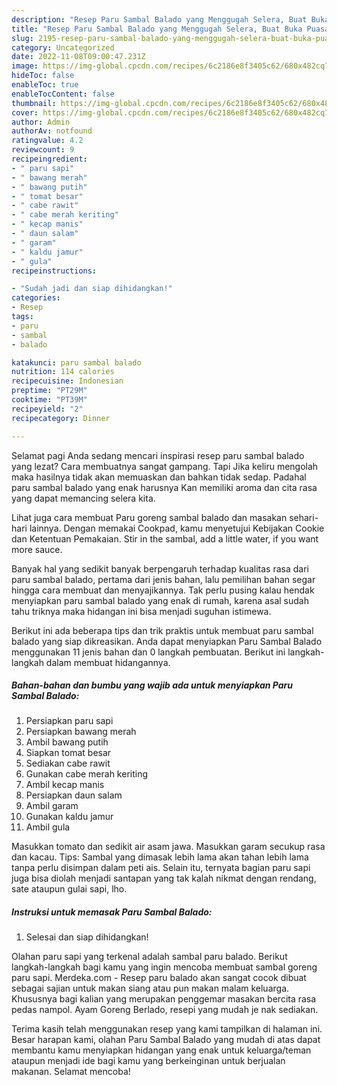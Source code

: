 ```yaml
---
description: "Resep Paru Sambal Balado yang Menggugah Selera, Buat Buka Puasa Bisa Manjain Lidah"
title: "Resep Paru Sambal Balado yang Menggugah Selera, Buat Buka Puasa Bisa Manjain Lidah"
slug: 2195-resep-paru-sambal-balado-yang-menggugah-selera-buat-buka-puasa-bisa-manjain-lidah
category: Uncategorized
date: 2022-11-08T09:00:47.231Z
image: https://img-global.cpcdn.com/recipes/6c2186e8f3405c62/680x482cq70/paru-sambal-balado-foto-resep-utama.jpg
hideToc: false
enableToc: true
enableTocContent: false
thumbnail: https://img-global.cpcdn.com/recipes/6c2186e8f3405c62/680x482cq70/paru-sambal-balado-foto-resep-utama.jpg
cover: https://img-global.cpcdn.com/recipes/6c2186e8f3405c62/680x482cq70/paru-sambal-balado-foto-resep-utama.jpg
author: Admin
authorAv: notfound
ratingvalue: 4.2
reviewcount: 9
recipeingredient:
- " paru sapi"
- " bawang merah"
- " bawang putih"
- " tomat besar"
- " cabe rawit"
- " cabe merah keriting"
- " kecap manis"
- " daun salam"
- " garam"
- " kaldu jamur"
- " gula"
recipeinstructions:

- "Sudah jadi dan siap dihidangkan!"
categories:
- Resep
tags:
- paru
- sambal
- balado

katakunci: paru sambal balado 
nutrition: 114 calories
recipecuisine: Indonesian
preptime: "PT29M"
cooktime: "PT39M"
recipeyield: "2"
recipecategory: Dinner

---
```



Selamat pagi Anda sedang mencari inspirasi resep paru sambal balado yang lezat? Cara membuatnya sangat gampang. Tapi Jika keliru mengolah maka hasilnya tidak akan memuaskan dan bahkan tidak sedap. Padahal paru sambal balado yang enak harusnya Kan memiliki aroma dan cita rasa yang dapat memancing selera kita.


Lihat juga cara membuat Paru goreng sambal balado dan masakan sehari-hari lainnya. Dengan memakai Cookpad, kamu menyetujui Kebijakan Cookie dan Ketentuan Pemakaian. Stir in the sambal, add a little water, if you want more sauce.

Banyak hal yang sedikit banyak berpengaruh terhadap kualitas rasa dari paru sambal balado, pertama dari jenis bahan, lalu pemilihan bahan segar hingga cara membuat dan menyajikannya. Tak perlu pusing kalau hendak menyiapkan paru sambal balado yang enak di rumah, karena asal sudah tahu triknya maka hidangan ini bisa menjadi suguhan istimewa.


Berikut ini ada beberapa tips dan trik praktis untuk membuat paru sambal balado yang siap dikreasikan. Anda dapat menyiapkan Paru Sambal Balado menggunakan 11 jenis bahan dan 0 langkah pembuatan. Berikut ini langkah-langkah dalam membuat hidangannya.

<!--inarticleads1-->

##### Bahan-bahan dan bumbu yang wajib ada untuk menyiapkan Paru Sambal Balado:

1. Persiapkan  paru sapi
1. Persiapkan  bawang merah
1. Ambil  bawang putih
1. Siapkan  tomat besar
1. Sediakan  cabe rawit
1. Gunakan  cabe merah keriting
1. Ambil  kecap manis
1. Persiapkan  daun salam
1. Ambil  garam
1. Gunakan  kaldu jamur
1. Ambil  gula


Masukkan tomato dan sedikit air asam jawa. Masukkan garam secukup rasa dan kacau. Tips: Sambal yang dimasak lebih lama akan tahan lebih lama tanpa perlu disimpan dalam peti ais. Selain itu, ternyata bagian paru sapi juga bisa diolah menjadi santapan yang tak kalah nikmat dengan rendang, sate ataupun gulai sapi, lho. 

<!--inarticleads2-->

##### Instruksi untuk memasak Paru Sambal Balado:


1. Selesai dan siap dihidangkan!

Olahan paru sapi yang terkenal adalah sambal paru balado. Berikut langkah-langkah bagi kamu yang ingin mencoba membuat sambal goreng paru sapi. Merdeka.com - Resep paru balado akan sangat cocok dibuat sebagai sajian untuk makan siang atau pun makan malam keluarga. Khususnya bagi kalian yang merupakan penggemar masakan bercita rasa pedas nampol. Ayam Goreng Berlado, resepi yang mudah je nak sediakan. 

Terima kasih telah menggunakan resep yang kami tampilkan di halaman ini. Besar harapan kami, olahan Paru Sambal Balado yang mudah di atas dapat membantu kamu menyiapkan hidangan yang enak untuk keluarga/teman ataupun menjadi ide bagi kamu yang berkeinginan untuk berjualan makanan. Selamat mencoba!
